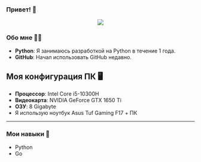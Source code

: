 ### Привет! 👋
<div align="center">
  <img src="https://media0.giphy.com/media/v1.Y2lkPTc5MGI3NjExaTZpZmhvY2x0NGlodXNveDR3NmduYmw0cGN0ZWU4cGk4YjBrNzdiMSZlcD12MV9pbnRlcm5hbF9naWZfYnlfaWQmY3Q9Zw/TxjOEVUWq5RTy/giphy.gif"/>
</div>

### Обо мне 👩‍💻
* **Python**: Я занимаюсь разработкой на Python в течение 1 года.
* **GitHub**: Начал использовать GitHub недавно.

## Моя конфигурация ПК 🖥️
* **Процессор**: Intel Core i5-10300H
* **Видеокарта**: NVIDIA GeForce GTX 1650 Ti
* **ОЗУ**: 8 Gigabyte
* Я использую ноутбук Asus Tuf Gaming F17 + ПК
---

### Мои навыки 🔧
* Python
* Go
